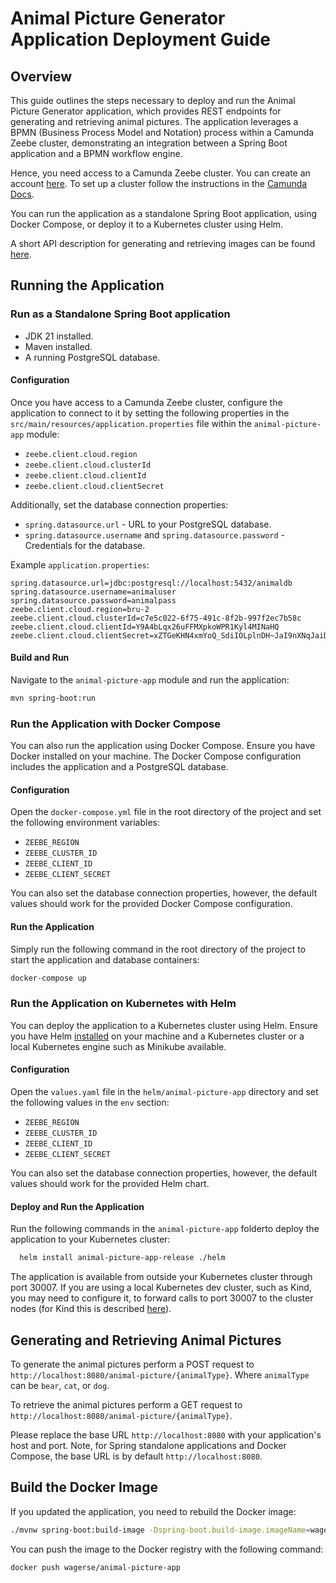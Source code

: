 # Animal Picture Generator Application Deployment Guide

## Overview

This guide outlines the steps necessary to deploy and run the Animal Picture Generator application, which provides REST endpoints for generating and retrieving animal pictures. 
The application leverages a BPMN (Business Process Model and Notation) process within a Camunda Zeebe cluster, demonstrating an integration between a Spring Boot application and a BPMN workflow engine.

Hence, you need access to a Camunda Zeebe cluster. 
You can create an account [here](https://camunda.com). 
To set up a cluster follow the instructions in the [Camunda Docs](https://docs.camunda.io/docs/guides/create-cluster/).

You can run the application as a standalone Spring Boot application, using Docker Compose, or deploy it to a Kubernetes cluster using Helm.

A short API description for generating and retrieving images can be found [here](#generating-and-retrieving-animal-pictures).

## Running the Application

### Run as a Standalone Spring Boot application

- JDK 21 installed.
- Maven installed.
- A running PostgreSQL database.

#### Configuration

Once you have access to a Camunda Zeebe cluster, configure the application to connect to it by setting the following properties in the `src/main/resources/application.properties` file within the `animal-picture-app` module:

- `zeebe.client.cloud.region`
- `zeebe.client.cloud.clusterId`
- `zeebe.client.cloud.clientId`
- `zeebe.client.cloud.clientSecret`

Additionally, set the database connection properties:

- `spring.datasource.url` - URL to your PostgreSQL database.
- `spring.datasource.username` and `spring.datasource.password` - Credentials for the database.

Example `application.properties`:

```properties
spring.datasource.url=jdbc:postgresql://localhost:5432/animaldb
spring.datasource.username=animaluser
spring.datasource.password=animalpass
zeebe.client.cloud.region=bru-2
zeebe.client.cloud.clusterId=c7e5c022-6f75-491c-8f2b-997f2ec7b58c
zeebe.client.cloud.clientId=Y9A4bLqx26uFFMXpkoWPR1Kyl4MINaHQ
zeebe.client.cloud.clientSecret=xZTGeKHN4xmYoQ_SdiIOLplnDH~JaI9nXNqJaiDtdDl3vC2ehfDeNA9owaSX2a9S
```

#### Build and Run
Navigate to the `animal-picture-app` module and run the application:
   ```bash
   mvn spring-boot:run
   ```

### Run the Application with Docker Compose
You can also run the application using Docker Compose. 
Ensure you have Docker installed on your machine.
The Docker Compose configuration includes the application and a PostgreSQL database.

#### Configuration
Open the `docker-compose.yml` file in the root directory of the project and set the following environment variables:

- `ZEEBE_REGION`
- `ZEEBE_CLUSTER_ID` 
- `ZEEBE_CLIENT_ID`
- `ZEEBE_CLIENT_SECRET`

You can also set the database connection properties, however, the default values should work for the provided Docker Compose configuration.

#### Run the Application

Simply run the following command in the root directory of the project to start the application and database containers:

```bash
docker-compose up
```


### Run the Application on Kubernetes with Helm
You can deploy the application to a Kubernetes cluster using Helm. 
Ensure you have Helm [installed](https://helm.sh/docs/intro/install/) on your machine and a Kubernetes cluster or a local Kubernetes engine such as Minikube available.

#### Configuration
Open the `values.yaml` file in the `helm/animal-picture-app` directory and set the following values in the `env` section:

- `ZEEBE_REGION`
- `ZEEBE_CLUSTER_ID`
- `ZEEBE_CLIENT_ID`
- `ZEEBE_CLIENT_SECRET`

You can also set the database connection properties, however, the default values should work for the provided Helm chart.

#### Deploy and Run the Application
Run the following commands in the `animal-picture-app` folderto deploy the application to your Kubernetes cluster:

```bash
  helm install animal-picture-app-release ./helm
```

The application is available from outside your Kubernetes cluster through port 30007.
If you are using a local Kubernetes dev cluster, such as Kind, you may need to configure it, to forward calls to port 30007 to the cluster nodes (for Kind this is described [here](https://kind.sigs.k8s.io/docs/user/configuration/#extra-port-mappings)).

## Generating and Retrieving Animal Pictures
To generate the animal pictures perform a POST request to `http://localhost:8080/animal-picture/{animalType}`.
Where `animalType` can be `bear`, `cat`, or `dog`.

To retrieve the animal pictures perform a GET request to `http://localhost:8080/animal-picture/{animalType}`.

Please replace the base URL `http://localhost:8080` with your application's host and port.
Note, for Spring standalone applications and Docker Compose, the base URL is by default `http://localhost:8080`.

## Build the Docker Image
If you updated the application, you need to rebuild the Docker image:

```bash
./mvnw spring-boot:build-image -Dspring-boot.build-image.imageName=wagerse/animal-picture-app
```

You can push the image to the Docker registry with the following command:

```bash
docker push wagerse/animal-picture-app
```



